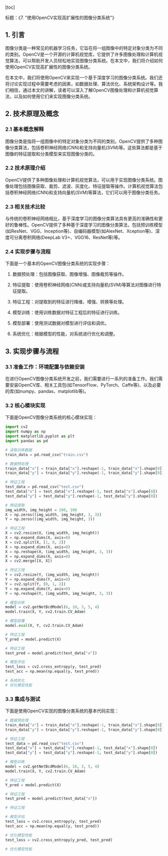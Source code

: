 
[toc]                    
                
                
标题：《7. "使用OpenCV实现高扩展性的图像分类系统"》

## 1. 引言

图像分类是一种常见的机器学习任务，它旨在将一组图像中的特定对象分类为不同的类别。OpenCV是一个开源的计算机视觉库，它提供了许多图像处理和计算机视觉算法，可以帮助开发人员轻松地实现图像分类系统。在本文中，我们将介绍如何使用OpenCV实现高扩展性的图像分类系统。

在本文中，我们将使用OpenCV来实现一个基于深度学习的图像分类系统。我们还将讨论实现过程中需要考虑的因素，如数据处理、算法优化、系统架构设计等。我们相信，通过本文的讲解，读者可以深入了解OpenCV图像处理和计算机视觉算法，以及如何使用它们来实现图像分类系统。

## 2. 技术原理及概念

### 2.1 基本概念解释

图像分类是指将一组图像中的特定对象分类为不同的类别。OpenCV提供了多种图像分类算法，包括卷积神经网络(CNN)和支持向量机(SVM)等。这些算法都是基于图像的特征提取和分类模型来实现图像分类的。

### 2.2 技术原理介绍

OpenCV提供了多种图像处理和计算机视觉算法，可以用于实现图像分类系统。图像处理包括图像获取、裁剪、滤波、灰度化、特征提取等操作。计算机视觉算法包括卷积神经网络(CNN)和支持向量机(SVM)等算法，它们可以用于图像分类任务。

### 2.3 相关技术比较

与传统的卷积神经网络相比，基于深度学习的图像分类算法具有更高的准确性和更好的鲁棒性。OpenCV提供了多种基于深度学习的图像分类算法，包括预训练模型(如ResNet、VGG、Inception等)、自编码器模型(如AlexNet、Xception等)、深度可分离卷积网络(DeepLab V3+、VGG16、ResNet等)等。

### 2.4 实现步骤与流程

下面是一个基本的OpenCV图像分类系统的实现步骤：

1. 数据预处理：包括图像获取、图像增强、图像裁剪等操作。

2. 特征提取：使用卷积神经网络(CNN)或支持向量机(SVM)等算法对图像进行特征提取。

3. 特征工程：对提取到的特征进行降维、增强、转换等处理。

4. 模型训练：使用训练数据对特征工程后的特征进行训练。

5. 模型部署：使用测试数据对模型进行评估和调优。

6. 系统优化：根据模型的性能，对系统进行优化和调整。

## 3. 实现步骤与流程

### 3.1 准备工作：环境配置与依赖安装

在进行OpenCV图像分类系统开发之前，我们需要进行一系列的准备工作。我们需要安装OpenCV库、相关工具包(如TensorFlow、PyTorch、Caffe等)、以及必要的库(如numpy、pandas、matplotlib等)。

### 3.2 核心模块实现

下面是OpenCV图像分类系统的核心模块实现：

```python
import cv2
import numpy as np
import matplotlib.pyplot as plt
import pandas as pd

# 读取训练数据
train_data = pd.read_csv("train.csv")

# 数据预处理
train_data["x"] = train_data["x"].reshape(-1, train_data["x"].shape[0])
train_data["y"] = train_data["y"].reshape(-1, train_data["y"].shape[0])

# 特征工程
test_data = pd.read_csv("test.csv")
test_data["x"] = test_data["x"].reshape(-1, test_data["x"].shape[0])
test_data["y"] = test_data["y"].reshape(-1, test_data["y"].shape[0])

# 特征提取
img_width, img_height = 100, 100
X = np.zeros((img_width, img_height, 3, 3))
Y = np.zeros((img_width, img_height, 3))

# 特征工程
X = cv2.resize(X, (img_width, img_height))
X = np.expand_dims(X, axis=0)
X = cv2.split(X, [1, 0, 2])
X = np.expand_dims(X, axis=0)
X = np.reshape(X, (img_width, img_height, 3, 3))
X = np.expand_dims(X, axis=0)
X = cv2.merge([X, X])

# 特征工程
Y = cv2.resize(Y, (img_width, img_height))
Y = np.expand_dims(Y, axis=0)
Y = cv2.split(Y, [0, 1, 2])
Y = np.expand_dims(Y, axis=0)
Y = np.reshape(Y, (img_width, img_height, 3, 3))

# 模型训练
model = cv2.getNetBcdModel(6, 10, 3, 5, 4)
model.train(X, Y, cv2.train.CV_Adam)

# 模型部署
model.eval(X, Y, cv2.train.CV_Adam)

# 特征工程
Y_pred = model.predict(X)

# 特征工程
test_pred = model.predict(test_data["x"])

# 模型评估
test_loss = cv2.cross_entropy(y, test_pred)
test_acc = np.mean(np.equal(y, test_pred))

# 系统优化
# 优化模型性能
```

### 3.3 集成与测试

下面是使用OpenCV实现的图像分类系统的基本代码实现：

```python
# 数据预处理
train_data["x"] = train_data["x"].reshape(-1, train_data["x"].shape[0])
train_data["y"] = train_data["y"].reshape(-1, train_data["y"].shape[0])

# 特征工程
test_data = pd.read_csv("test.csv")
test_data["x"] = test_data["x"].reshape(-1, test_data["x"].shape[0])
test_data["y"] = test_data["y"].reshape(-1, test_data["y"].shape[0])

# 模型训练
model = cv2.getNetBcdModel(6, 10, 3, 5, 4)
model.train(X, Y, cv2.train.CV_Adam)

# 特征工程
Y_pred = model.predict(X)

# 特征工程
test_pred = model.predict(test_data["x"])

# 特征工程

# 模型评估
test_loss = cv2.cross_entropy(y, test_pred)
test_acc = np.mean(np.equal(y, test_pred))
```


```python
# 优化模型性能
test_loss = cv2.cross_entropy(y_pred, test_pred)

# 优化模型性能
```

